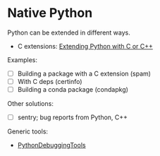 # Native Python

Python can be extended in different ways.

* C extensions: [Extending Python with C or C++](https://docs.python.org/3/extending/extending.html)

Examples:

* [ ] Building a package with a C extension (spam)
* [ ] With C deps (certinfo)
* [ ] Building a conda package (condapkg)

Other solutions:

* [ ] sentry; bug reports from Python, C++

Generic tools:

* [PythonDebuggingTools](https://wiki.python.org/moin/PythonDebuggingTools)

